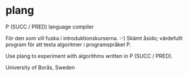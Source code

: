 # plang
P (SUCC / PRED) language compiler

För den som vill fuska i introduktionskurserna. :-) Skämt åsido; värdefullt program för att testa algoritmer i programspråket P.

Use plang to experiment with algorithms written in P (SUCC / PRED).

University of Borås, Sweden
